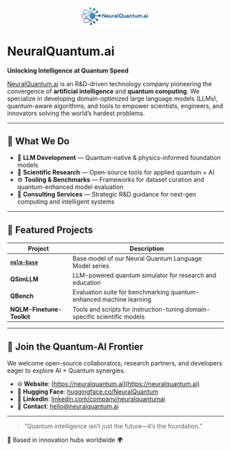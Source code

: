 <p align="center">
  <img src="logo.png" alt="NeuralQuantum.ai Logo" width="160"/>
</p>

# NeuralQuantum.ai

**Unlocking Intelligence at Quantum Speed**

[NeuralQuantum.ai](https://neuralquantum.ai) is an R&D-driven technology company pioneering the convergence of **artificial intelligence** and **quantum computing**. We specialize in developing domain-optimized large language models (LLMs), quantum-aware algorithms, and tools to empower scientists, engineers, and innovators solving the world’s hardest problems.

---

## 🚀 What We Do

- 🧠 **LLM Development** — Quantum-native & physics-informed foundation models  
- 🧪 **Scientific Research** — Open-source tools for applied quantum + AI  
- ⚙️ **Tooling & Benchmarks** — Frameworks for dataset curation and quantum-enhanced model evaluation  
- 🧭 **Consulting Services** — Strategic R&D guidance for next-gen computing and intelligent systems  

---

## 🌌 Featured Projects

| Project | Description |
|--------|-------------|
| **[`nqlm-base`](https://huggingface.co/NeuralQuantum/nqlm-base)** | Base model of our Neural Quantum Language Model series |
| **QSimLLM** | LLM-powered quantum simulator for research and education |
| **QBench** | Evaluation suite for benchmarking quantum-enhanced machine learning |
| **NQLM-Finetune-Toolkit** | Tools and scripts for instruction-tuning domain-specific scientific models |

---

## 🤝 Join the Quantum-AI Frontier

We welcome open-source collaborators, research partners, and developers eager to explore AI × Quantum synergies.

- 🌐 **Website**: [https://neuralquantum.ai](https://neuralquantum.ai)  
- 🧠 **Hugging Face**: [huggingface.co/NeuralQuantum](https://huggingface.co/NeuralQuantum)  
- 💼 **LinkedIn**: [linkedin.com/company/neuralquantumai](https://linkedin.com/company/neuralquantumai)  
- 💬 **Contact**: hello@neuralquantum.ai

---

> “Quantum intelligence isn’t just the future—it’s the foundation.”

📍 Based in innovation hubs worldwide 🌍
